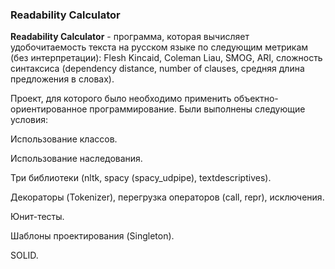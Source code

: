 ### Readability Calculator
**Readability Calculator** - программа, которая вычисляет удобочитаемость текста на русском языке по следующим метрикам (без интерпретации): 
Flesh Kincaid, Coleman Liau, SMOG, ARI, сложность синтаксиса (dependency distance, number of clauses, средняя длина предложения в словах).

Проект, для которого было необходимо применить объектно-ориентированное программирование.
Были выполнены следующие условия:

Использование классов.

Использование наследования.

Три библиотеки (nltk, spacy (spacy_udpipe), textdescriptives).

Декораторы (Tokenizer), перегрузка операторов (call, repr), исключения.

Юнит-тесты.

Шаблоны проектирования (Singleton).

SOLID.
